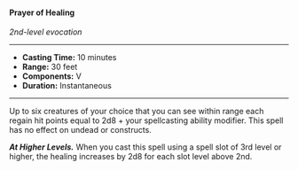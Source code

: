#### Prayer of Healing
*2nd-level evocation*
___
- **Casting Time:** 10 minutes
- **Range:** 30 feet
- **Components:** V
- **Duration:** Instantaneous
---
Up to six creatures of your choice that you can see within range each regain hit points equal to 2d8 + your spellcasting ability modifier. This spell has no effect on undead or constructs.

***At Higher Levels.*** When you cast this spell using a spell slot of 3rd level or higher, the healing increases by 2d8 for each slot level above 2nd.